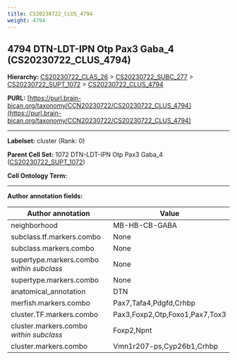 ```yaml
---
title: CS20230722_CLUS_4794
weight: 4794
---
```

## 4794 DTN-LDT-IPN Otp Pax3 Gaba_4 (CS20230722_CLUS_4794)
<b>Hierarchy: </b>
[CS20230722_CLAS_26](../CS20230722_CLAS_26) >
[CS20230722_SUBC_277](../CS20230722_SUBC_277) >
[CS20230722_SUPT_1072](../CS20230722_SUPT_1072) >
[CS20230722_CLUS_4794](../CS20230722_CLUS_4794)

**PURL:** [https://purl.brain-bican.org/taxonomy/CCN20230722/CS20230722_CLUS_4794](https://purl.brain-bican.org/taxonomy/CCN20230722/CS20230722_CLUS_4794)

---


**Labelset:** cluster (Rank: 0)

**Parent Cell Set:** 1072 DTN-LDT-IPN Otp Pax3 Gaba_4 ([CS20230722_SUPT_1072](../CS20230722_SUPT_1072))



**Cell Ontology Term:** 

[MARKER GENES.]: #


---

[TRANSFERRED ANNOTATIONS.]: #


[AUTHOR ANNOTATION FIELDS.]: #


**Author annotation fields:**

| Author annotation | Value |
|-------------------|-------|
|neighborhood|MB-HB-CB-GABA|
|subclass.tf.markers.combo|None|
|subclass.markers.combo|None|
|supertype.markers.combo _within subclass_|None|
|supertype.markers.combo|None|
|anatomical_annotation|DTN|
|merfish.markers.combo|Pax7,Tafa4,Pdgfd,Crhbp|
|cluster.TF.markers.combo|Pax3,Foxp2,Otp,Foxo1,Pax7,Tox3|
|cluster.markers.combo _within subclass_|Foxp2,Npnt|
|cluster.markers.combo|Vmn1r207-ps,Cyp26b1,Crhbp|
